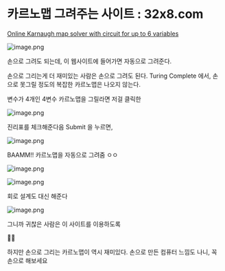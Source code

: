 # 카르노맵 그려주는 사이트 : 32x8.com

[Online Karnaugh map solver with circuit for up to 6 variables](http://32x8.com/index.html)

![image.png](%E1%84%8F%E1%85%A1%E1%84%85%E1%85%B3%E1%84%82%E1%85%A9%E1%84%86%E1%85%A2%E1%86%B8%20%E1%84%80%E1%85%B3%E1%84%85%E1%85%A7%E1%84%8C%E1%85%AE%E1%84%82%E1%85%B3%E1%86%AB%20%E1%84%89%E1%85%A1%E1%84%8B%E1%85%B5%E1%84%90%E1%85%B3%2032x8%20com%201bc80ae0869c818cb3ceca32079eb542/image.png)

손으로 그려도 되는데, 이 웹사이트에 들어가면 자동으로 그려준다.

손으로 그리는게 더 재미있는 사람은 손으로 그려도 된다. Turing Complete 에서, 손으로 못그릴 정도의 복잡한 카르노맵은 나오지 않는다.

변수가 4개인 4변수 카르노맵을 그릴라면 저걸 클릭한

![image.png](%E1%84%8F%E1%85%A1%E1%84%85%E1%85%B3%E1%84%82%E1%85%A9%E1%84%86%E1%85%A2%E1%86%B8%20%E1%84%80%E1%85%B3%E1%84%85%E1%85%A7%E1%84%8C%E1%85%AE%E1%84%82%E1%85%B3%E1%86%AB%20%E1%84%89%E1%85%A1%E1%84%8B%E1%85%B5%E1%84%90%E1%85%B3%2032x8%20com%201bc80ae0869c818cb3ceca32079eb542/image%201.png)

진리표를 체크해준다음 Submit 을 누르면,

![image.png](%E1%84%8F%E1%85%A1%E1%84%85%E1%85%B3%E1%84%82%E1%85%A9%E1%84%86%E1%85%A2%E1%86%B8%20%E1%84%80%E1%85%B3%E1%84%85%E1%85%A7%E1%84%8C%E1%85%AE%E1%84%82%E1%85%B3%E1%86%AB%20%E1%84%89%E1%85%A1%E1%84%8B%E1%85%B5%E1%84%90%E1%85%B3%2032x8%20com%201bc80ae0869c818cb3ceca32079eb542/image%202.png)

BAAMM!! 카르노맵을 자동으로 그려줌 ㅇㅇ

![image.png](%E1%84%8F%E1%85%A1%E1%84%85%E1%85%B3%E1%84%82%E1%85%A9%E1%84%86%E1%85%A2%E1%86%B8%20%E1%84%80%E1%85%B3%E1%84%85%E1%85%A7%E1%84%8C%E1%85%AE%E1%84%82%E1%85%B3%E1%86%AB%20%E1%84%89%E1%85%A1%E1%84%8B%E1%85%B5%E1%84%90%E1%85%B3%2032x8%20com%201bc80ae0869c818cb3ceca32079eb542/image%203.png)

![image.png](%E1%84%8F%E1%85%A1%E1%84%85%E1%85%B3%E1%84%82%E1%85%A9%E1%84%86%E1%85%A2%E1%86%B8%20%E1%84%80%E1%85%B3%E1%84%85%E1%85%A7%E1%84%8C%E1%85%AE%E1%84%82%E1%85%B3%E1%86%AB%20%E1%84%89%E1%85%A1%E1%84%8B%E1%85%B5%E1%84%90%E1%85%B3%2032x8%20com%201bc80ae0869c818cb3ceca32079eb542/image%204.png)

회로 설계도 대신 해준다

![image.png](%E1%84%8F%E1%85%A1%E1%84%85%E1%85%B3%E1%84%82%E1%85%A9%E1%84%86%E1%85%A2%E1%86%B8%20%E1%84%80%E1%85%B3%E1%84%85%E1%85%A7%E1%84%8C%E1%85%AE%E1%84%82%E1%85%B3%E1%86%AB%20%E1%84%89%E1%85%A1%E1%84%8B%E1%85%B5%E1%84%90%E1%85%B3%2032x8%20com%201bc80ae0869c818cb3ceca32079eb542/image%205.png)

그니까 귀찮은 사람은 이 사이트를 이용하도록

<aside>
☝🏾

하지만 손으로 그리는 카르노맵이 역시 재미있다. 손으로 만든 컴퓨터 느낌도 나니, 꼭 손으로 해보세요

</aside>